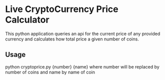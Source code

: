 # Live CryptoCurrency Price Calculator
This python application queries an api for the current price of any provided currency and calculates how
total price a given number of coins.

## Usage
python cryptoprice.py {number} {name}
where number will be replaced by number of coins and name by name of coin